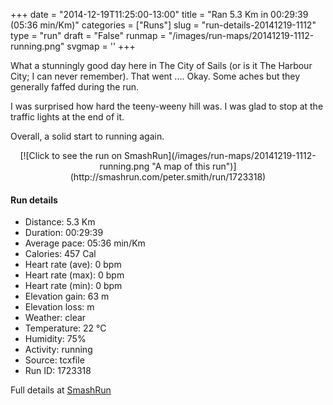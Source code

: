 +++
date = "2014-12-19T11:25:00-13:00"
title = "Ran 5.3 Km in 00:29:39 (05:36 min/Km)"
categories = ["Runs"]
slug = "run-details-20141219-1112"
type = "run"
draft = "False"
runmap = "/images/run-maps/20141219-1112-running.png"
svgmap = '<polyline points="93 47, 96 43, 100 32, 91 31, 80 31, 68 34, 62 38, 40 57, 37 59, 14 66, 7 69, 1 65, 0 62, 22 48, 48 31, 50 31, 65 38, 71 48, 74 51, 78 51, 82 49">'
+++

What a stunningly good day here in The City of Sails (or is it The Harbour City; I can never remember). That went .... Okay. Some aches but they generally faffed during the run.

I was surprised how hard the teeny-weeny hill was. I was glad to stop at the traffic lights at the end of it.  

Overall, a solid start to running again. 



<!--more-->

<center>
[![Click to see the run on SmashRun](/images/run-maps/20141219-1112-running.png "A map of this run")](http://smashrun.com/peter.smith/run/1723318)
</center>

#### Run details

* Distance: 5.3 Km
* Duration: 00:29:39
* Average pace: 05:36 min/Km
* Calories: 457 Cal
* Heart rate (ave): 0 bpm
* Heart rate (max): 0 bpm
* Heart rate (min): 0 bpm
* Elevation gain: 63 m
* Elevation loss:  m
* Weather: clear
* Temperature: 22 &deg;C
* Humidity: 75%
* Activity: running
* Source: tcxfile
* Run ID: 1723318

Full details at [SmashRun](http://smashrun.com/peter.smith/run/1723318)